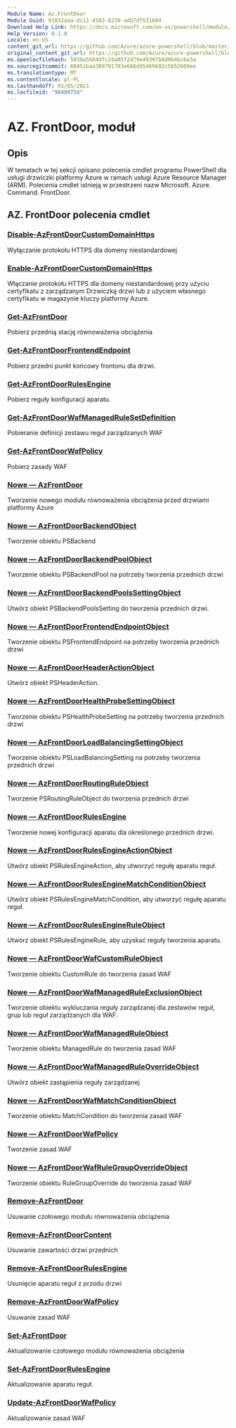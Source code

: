 ```yaml
---
Module Name: Az.FrontDoor
Module Guid: 91832aaa-dc11-4583-8239-adb7df531604
Download Help Link: https://docs.microsoft.com/en-us/powershell/module/az.frontdoor
Help Version: 0.1.0
Locale: en-US
content_git_url: https://github.com/Azure/azure-powershell/blob/master/src/FrontDoor/FrontDoor/help/Az.FrontDoor.md
original_content_git_url: https://github.com/Azure/azure-powershell/blob/master/src/FrontDoor/FrontDoor/help/Az.FrontDoor.md
ms.openlocfilehash: 5039a5684dfc24a05f2d79e49397b8d064bc6a3a
ms.sourcegitcommit: 68451baa389791703e666d95469602c5652609ee
ms.translationtype: MT
ms.contentlocale: pl-PL
ms.lasthandoff: 01/05/2021
ms.locfileid: "98489758"
---
```

# AZ. FrontDoor, moduł
## Opis
W tematach w tej sekcji opisano polecenia cmdlet programu PowerShell dla usługi drzwiczki platformy Azure w ramach usługi Azure Resource Manager (ARM). Polecenia cmdlet istnieją w przestrzeni nazw Microsoft. Azure. Command. FrontDoor.

## AZ. FrontDoor polecenia cmdlet
### [Disable-AzFrontDoorCustomDomainHttps](Disable-AzFrontDoorCustomDomainHttps.md)
Wyłączanie protokołu HTTPS dla domeny niestandardowej

### [Enable-AzFrontDoorCustomDomainHttps](Enable-AzFrontDoorCustomDomainHttps.md)
Włączanie protokołu HTTPS dla domeny niestandardowej przy użyciu certyfikatu z zarządzanym Drzwiczką drzwi lub z użyciem własnego certyfikatu w magazynie kluczy platformy Azure.

### [Get-AzFrontDoor](Get-AzFrontDoor.md)
Pobierz przednią stację równoważenia obciążenia

### [Get-AzFrontDoorFrontendEndpoint](Get-AzFrontDoorFrontendEndpoint.md)
Pobierz przedni punkt końcowy frontonu dla drzwi.

### [Get-AzFrontDoorRulesEngine](Get-AzFrontDoorRulesEngine.md)
Pobierz reguły konfiguracji aparatu.

### [Get-AzFrontDoorWafManagedRuleSetDefinition](Get-AzFrontDoorWafManagedRuleSetDefinition.md)
Pobieranie definicji zestawu reguł zarządzanych WAF

### [Get-AzFrontDoorWafPolicy](Get-AzFrontDoorWafPolicy.md)
Pobierz zasady WAF

### [Nowe — AzFrontDoor](New-AzFrontDoor.md)
Tworzenie nowego modułu równoważenia obciążenia przed drzwiami platformy Azure

### [Nowe — AzFrontDoorBackendObject](New-AzFrontDoorBackendObject.md)
Tworzenie obiektu PSBackend

### [Nowe — AzFrontDoorBackendPoolObject](New-AzFrontDoorBackendPoolObject.md)
Tworzenie obiektu PSBackendPool na potrzeby tworzenia przednich drzwi

### [Nowe — AzFrontDoorBackendPoolsSettingObject](New-AzFrontDoorBackendPoolsSettingObject.md)
Utwórz obiekt PSBackendPoolsSetting do tworzenia przednich drzwi.

### [Nowe — AzFrontDoorFrontendEndpointObject](New-AzFrontDoorFrontendEndpointObject.md)
Tworzenie obiektu PSFrontendEndpoint na potrzeby tworzenia przednich drzwi

### [Nowe — AzFrontDoorHeaderActionObject](New-AzFrontDoorHeaderActionObject.md)
Utwórz obiekt PSHeaderAction.

### [Nowe — AzFrontDoorHealthProbeSettingObject](New-AzFrontDoorHealthProbeSettingObject.md)
Tworzenie obiektu PSHealthProbeSetting na potrzeby tworzenia przednich drzwi

### [Nowe — AzFrontDoorLoadBalancingSettingObject](New-AzFrontDoorLoadBalancingSettingObject.md)
Tworzenie obiektu PSLoadBalancingSetting na potrzeby tworzenia przednich drzwi

### [Nowe — AzFrontDoorRoutingRuleObject](New-AzFrontDoorRoutingRuleObject.md)
Tworzenie PSRoutingRuleObject do tworzenia przednich drzwi

### [Nowe — AzFrontDoorRulesEngine](New-AzFrontDoorRulesEngine.md)
Tworzenie nowej konfiguracji aparatu dla określonego przednich drzwi. 

### [Nowe — AzFrontDoorRulesEngineActionObject](New-AzFrontDoorRulesEngineActionObject.md)
Utwórz obiekt PSRulesEngineAction, aby utworzyć regułę aparatu reguł.

### [Nowe — AzFrontDoorRulesEngineMatchConditionObject](New-AzFrontDoorRulesEngineMatchConditionObject.md)
Utwórz obiekt PSRulesEngineMatchCondition, aby utworzyć regułę aparatu reguł.

### [Nowe — AzFrontDoorRulesEngineRuleObject](New-AzFrontDoorRulesEngineRuleObject.md)
Utwórz obiekt PSRulesEngineRule, aby uzyskać reguły tworzenia aparatu.

### [Nowe — AzFrontDoorWafCustomRuleObject](New-AzFrontDoorWafCustomRuleObject.md)
Tworzenie obiektu CustomRule do tworzenia zasad WAF

### [Nowe — AzFrontDoorWafManagedRuleExclusionObject](New-AzFrontDoorWafManagedRuleExclusionObject.md)
Tworzenie obiektu wykluczania reguły zarządzanej dla zestawów reguł, grup lub reguł zarządzanych dla WAF.

### [Nowe — AzFrontDoorWafManagedRuleObject](New-AzFrontDoorWafManagedRuleObject.md)
Tworzenie obiektu ManagedRule do tworzenia zasad WAF

### [Nowe — AzFrontDoorWafManagedRuleOverrideObject](New-AzFrontDoorWafManagedRuleOverrideObject.md)
Utwórz obiekt zastąpienia reguły zarządzanej

### [Nowe — AzFrontDoorWafMatchConditionObject](New-AzFrontDoorWafMatchConditionObject.md)
Tworzenie obiektu MatchCondition do tworzenia zasad WAF

### [Nowe — AzFrontDoorWafPolicy](New-AzFrontDoorWafPolicy.md)
Tworzenie zasad WAF

### [Nowe — AzFrontDoorWafRuleGroupOverrideObject](New-AzFrontDoorWafRuleGroupOverrideObject.md)
Tworzenie obiektu RuleGroupOverride do tworzenia zasad WAF

### [Remove-AzFrontDoor](Remove-AzFrontDoor.md)
Usuwanie czołowego modułu równoważenia obciążenia

### [Remove-AzFrontDoorContent](Remove-AzFrontDoorContent.md)
Usuwanie zawartości drzwi przednich

### [Remove-AzFrontDoorRulesEngine](Remove-AzFrontDoorRulesEngine.md)
Usunięcie aparatu reguł z przodu drzwi

### [Remove-AzFrontDoorWafPolicy](Remove-AzFrontDoorWafPolicy.md)
Usuwanie zasad WAF

### [Set-AzFrontDoor](Set-AzFrontDoor.md)
Aktualizowanie czołowego modułu równoważenia obciążenia

### [Set-AzFrontDoorRulesEngine](Set-AzFrontDoorRulesEngine.md)
Aktualizowanie aparatu reguł.

### [Update-AzFrontDoorWafPolicy](Update-AzFrontDoorWafPolicy.md)
Aktualizowanie zasad WAF

